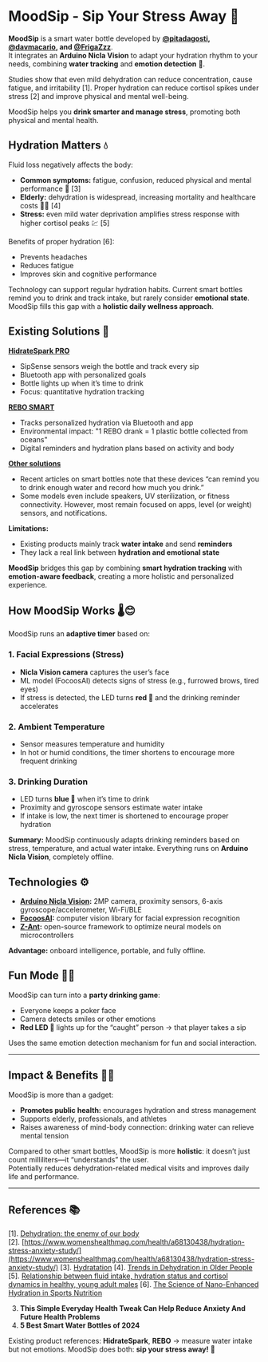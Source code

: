 # MoodSip - Sip Your Stress Away 🌟

**MoodSip** is a smart water bottle developed by **[@pitadagosti](https://github.com/pitdagosti), [@davmacario](https://github.com/davmacario), and [@FrigaZzz](https://github.com/frigazzz)**.  
It integrates an **Arduino Nicla Vision** to adapt your hydration rhythm to your needs, combining **water tracking** and **emotion detection** 💆.  

Studies show that even mild dehydration can reduce concentration, cause fatigue, and irritability [1]. Proper hydration can reduce cortisol spikes under stress [2] and improve physical and mental well-being.  

MoodSip helps you **drink smarter and manage stress**, promoting both physical and mental health.

## Hydration Matters 💧

Fluid loss negatively affects the body:

- **Common symptoms:** fatigue, confusion, reduced physical and mental performance 🪫 [3]  
- **Elderly:** dehydration is widespread, increasing mortality and healthcare costs 🧑‍🦳 [4]  
- **Stress:** even mild water deprivation amplifies stress response with higher cortisol peaks 💹 [5]  

Benefits of proper hydration [6]:

- Prevents headaches  
- Reduces fatigue  
- Improves skin and cognitive performance  

Technology can support regular hydration habits. Current smart bottles remind you to drink and track intake, but rarely consider **emotional state**. MoodSip fills this gap with a **holistic daily wellness approach**.

## Existing Solutions 🤖

**[HidrateSpark PRO](https://hidratespark.com/products/hidratespark-pro-32oz-smart-water-bottle?srsltid=AfmBOoqLxbZMkuoIMlOLmEquyeIBkWmz_JHxx7YUNcmM67cucT_ZqbWG)**  

- SipSense sensors weigh the bottle and track every sip  
- Bluetooth app with personalized goals  
- Bottle lights up when it’s time to drink  
- Focus: quantitative hydration tracking  

**[REBO SMART](https://www.rebo-bottle.com/?srsltid=AfmBOoqhUXy9-czE509IICU5Ty_-udnFqgqxLnc0WFIuFZnrFpd2PKXt)**  

- Tracks personalized hydration via Bluetooth and app  
- Environmental impact: "1 REBO drank = 1 plastic bottle collected from oceans"  
- Digital reminders and hydration plans based on activity and body

**[Other solutions](https://www.goodhousekeeping.com/home-products/g37094301/best-smart-water-bottles/)**

- Recent articles on smart bottles note that these devices “can remind you to drink enough water and record how much you drink.”
- Some models even include speakers, UV sterilization, or fitness connectivity. However, most remain focused on apps, level (or weight) sensors, and notifications.

**Limitations:**  

- Existing products mainly track **water intake** and send **reminders**  
- They lack a real link between **hydration and emotional state**  

**MoodSip** bridges this gap by combining **smart hydration tracking** with **emotion-aware feedback**, creating a more holistic and personalized experience.

## How MoodSip Works 🌡️😊

MoodSip runs an **adaptive timer** based on:

### 1. Facial Expressions (Stress)  
- **Nicla Vision camera** captures the user’s face  
- ML model (FocoosAI) detects signs of stress (e.g., furrowed brows, tired eyes)  
- If stress is detected, the LED turns **red 🔴** and the drinking reminder accelerates  

### 2. Ambient Temperature  
- Sensor measures temperature and humidity  
- In hot or humid conditions, the timer shortens to encourage more frequent drinking  

### 3. Drinking Duration  
- LED turns **blue 🔵** when it’s time to drink  
- Proximity and gyroscope sensors estimate water intake  
- If intake is low, the next timer is shortened to encourage proper hydration  

**Summary:** MoodSip continuously adapts drinking reminders based on stress, temperature, and actual water intake. Everything runs on **Arduino Nicla Vision**, completely offline.

## Technologies ⚙️

- **[Arduino Nicla Vision](https://docs.arduino.cc/hardware/nicla-vision/):** 2MP camera, proximity sensors, 6-axis gyroscope/accelerometer, Wi-Fi/BLE  
- **[FocoosAI](https://focoos.ai):** computer vision library for facial expression recognition  
- **[Z-Ant](https://github.com/ZantFoundation/Z-Ant):** open-source framework to optimize neural models on microcontrollers  

**Advantage:** onboard intelligence, portable, and fully offline.

## Fun Mode 🎲🍺

MoodSip can turn into a **party drinking game**:

- Everyone keeps a poker face  
- Camera detects smiles or other emotions  
- **Red LED 🔴** lights up for the “caught” person → that player takes a sip  

Uses the same emotion detection mechanism for fun and social interaction.

---

## Impact & Benefits 👍🏼

MoodSip is more than a gadget:

- **Promotes public health:** encourages hydration and stress management  
- Supports elderly, professionals, and athletes  
- Raises awareness of mind-body connection: drinking water can relieve mental tension  

Compared to other smart bottles, MoodSip is more **holistic**: it doesn’t just count milliliters—it “understands” the user.  
Potentially reduces dehydration-related medical visits and improves daily life and performance.

---

## References 📚

[1]. [Dehydration: the enemy of our body](https://medimutua.org/disidratazione-il-nemico-del-nostro-organismo/)  
[2]. [https://www.womenshealthmag.com/health/a68130438/hydration-stress-anxiety-study/](https://www.womenshealthmag.com/health/a68130438/hydration-stress-anxiety-study/)
[3]. [Hydratation](https://www.my-personaltrainer.it/disidratazione-sintomi.html)
[4]. [Trends in Dehydration in Older People](https://www.mdpi.com/2072-6643/17/2/204)
[5]. [Relationship between fluid intake, hydration status and cortisol dynamics in healthy, young adult males](https://www.sciencedirect.com/science/article/pii/S2666497624000572)
[6]. [The Science of Nano-Enhanced Hydration in Sports Nutrition](https://link.springer.com/chapter/10.1007/978-981-96-5471-0_3)



3. **This Simple Everyday Health Tweak Can Help Reduce Anxiety And Future Health Problems**  
4. **5 Best Smart Water Bottles of 2024**  

Existing product references: **HidrateSpark**, **REBO** → measure water intake but not emotions. MoodSip does both: **sip your stress away!** 🌊
